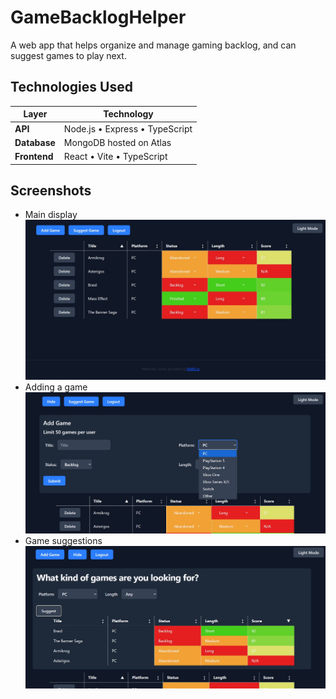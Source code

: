 # GameBacklogHelper

A web app that helps organize and manage gaming backlog, and can suggest games to play next.

## Technologies Used

| Layer        | Technology                     |
| ------------ | ------------------------------ |
| **API**      | Node.js • Express • TypeScript |
| **Database** | MongoDB hosted on Atlas        |
| **Frontend** | React • Vite • TypeScript      |

## Screenshots

- Main display
  ![Screenshot of the web app](/images/Main.jpg)
- Adding a game
  ![Screenshot showing the add game panel](/images/Add_Game.jpg)
- Game suggestions
  ![Screenshot showing the suggestions panel](/images/Suggestions.jpg)
